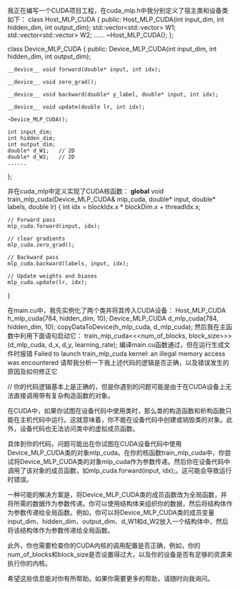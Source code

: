 我正在编写一个CUDA项目工程，在cuda_mlp.h中我分别定义了宿主类和设备类如下：
class Host_MLP_CUDA {
public:
    Host_MLP_CUDA(int input_dim, int hidden_dim, int output_dim);
    std::vector<std::vector<double>> W1;
    std::vector<std::vector<double>> W2;
    ......
    ~Host_MLP_CUDA();
};

class Device_MLP_CUDA {
public:
    Device_MLP_CUDA(int input_dim, int hidden_dim, int output_dim);

    __device__ void forward(double* input, int idx);

    __device__ void zero_grad();

    __device__ void backward(double* y_label, double* input, int idx);

    __device__ void update(double lr, int idx);

    ~Device_MLP_CUDA();

    int input_dim;
    int hidden_dim;
    int output_dim;
    double* d_W1;   // 2D
    double* d_W2;   // 2D
    ......
};

并在cuda_mlp中定义实现了CUDA核函数：
__global__ void train_mlp_cuda(Device_MLP_CUDA& mlp_cuda,  double* input, double* labels, double lr) {
    int idx = blockIdx.x * blockDim.x + threadIdx.x;

    // Forward pass
    mlp_cuda.forward(input, idx);

    // clear gradients
    mlp_cuda.zero_grad();

    // Backward pass
    mlp_cuda.backward(labels, input, idx);

    // Update weights and biases
    mlp_cuda.update(lr, idx);
}

在main.cu中，我先实例化了两个类并将其传入CUDA设备：
Host_MLP_CUDA h_mlp_cuda(784, hidden_dim, 10);
Device_MLP_CUDA d_mlp_cuda(784, hidden_dim, 10);
copyDataToDevice(h_mlp_cuda, d_mlp_cuda);
然后我在主函数中利用下面语句启动它：
train_mlp_cuda<<<num_of_blocks, block_size>>>(d_mlp_cuda, d_x, d_y, learning_rate);
编译main.cu函数通过，但在运行生成文件时报错
Failed to launch train_mlp_cuda kernel: an illegal memory access was encountered
请帮我分析一下我上述代码的逻辑是否正确，以及错误发生的原因及如何修正它

//
你的代码逻辑基本上是正确的，但是你遇到的问题可能是由于在CUDA设备上无法直接调用带有复杂构造函数的对象。

在CUDA中，如果你试图在设备代码中使用类时，那么类的构造函数和析构函数只能在主机代码中运行。这就意味着，你不能在设备代码中创建或销毁类的对象。此外，设备代码也无法访问类中的虚拟成员函数。

具体到你的代码，问题可能出在你试图在CUDA设备代码中使用Device_MLP_CUDA类的对象mlp_cuda。在你的核函数train_mlp_cuda中，你尝试将Device_MLP_CUDA类的对象mlp_cuda作为参数传递。然后你在设备代码中调用了该对象的成员函数，如mlp_cuda.forward(input, idx);。这可能会导致运行时错误。

一种可能的解决方案是，将Device_MLP_CUDA类的成员函数改为全局函数，并将所需的数据作为参数传递。你可以使用结构体来组织你的数据，然后将结构体作为参数传递给全局函数。例如，你可以将Device_MLP_CUDA类的成员变量input_dim、hidden_dim、output_dim、d_W1和d_W2放入一个结构体中，然后将该结构体作为参数传递给全局函数。

此外，你也需要检查你的CUDA内核的调用配置是否正确，例如，你的num_of_blocks和block_size是否设置得过大，以及你的设备是否有足够的资源来执行你的内核。

希望这些信息能对你有所帮助。如果你需要更多的帮助，请随时向我询问。
